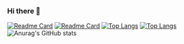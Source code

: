 ### Hi there 👋

[![Readme Card](https://github-readme-stats.vercel.app/api/pin/?username=Hewie8023&repo=github-readme-stats&theme=radical)](https://github.com/Hewie8023/s-log-portal)
[![Readme Card](https://github-readme-stats.vercel.app/api/pin/?username=Hewie8023&repo=github-readme-stats)](https://github.com/Hewie8023/s-log-portal)
[![Top Langs](https://github-readme-stats.vercel.app/api/top-langs/?username=Hewie8023&layout=compact&theme=radical)](https://github.com/anuraghazra/github-readme-stats)
[![Top Langs](https://github-readme-stats.vercel.app/api/top-langs/?username=Hewie8023&layout=compact)](https://github.com/anuraghazra/github-readme-stats)
![Anurag's GitHub stats](https://github-readme-stats.vercel.app/api?username=Hewie8023&show_icons=true&theme=radical)

<!--
**Hewie8023/Hewie8023** is a ✨ _special_ ✨ repository because its `README.md` (this file) appears on your GitHub profile.

Here are some ideas to get you started:

- 🔭 I’m currently working on ...
- 🌱 I’m currently learning ...
- 👯 I’m looking to collaborate on ...
- 🤔 I’m looking for help with ...
- 💬 Ask me about ...
- 📫 How to reach me: ...
- 😄 Pronouns: ...
- ⚡ Fun fact: ...
-->


